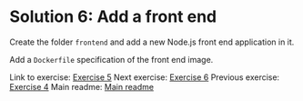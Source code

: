 # Solution 6: Add a front end

Create the folder `frontend` and add a new Node.js front end application in it.

Add a `Dockerfile` specification of the front end image.

Link to exercise: [Exercise 5](../../exercise-5.md)
Next exercise: [Exercise 6](../../exercise-6.md)
Previous exercise: [Exercise 4](../../exercise-4.md)
Main readme: [Main readme](../../README.md)
